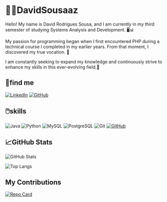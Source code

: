 # 🧑‍💻DavidSousaaz

Hello! My name is David Rodrigues Sousa, and I am currently in my third semester of studying Systems Analysis and Development. 🖥️📊

My passion for programming began when I first encountered PHP during a technical course I completed in my earlier years. From that moment, I discovered my true vocation. 🚀

I am constantly seeking to expand my knowledge and continuously strive to enhance my skills in this ever-evolving field.📜




## 🔎find me

[![LinkedIn](https://img.shields.io/badge/LinkedIn-0077B5?style=for-the-badge&logo=linkedin&logoColor=white)](https://www.linkedin.com/in/david-sousa-7a6077282/)
[![GitHub](https://img.shields.io/badge/GitHub-100000?style=for-the-badge&logo=github&logoColor=white)](https://github.com/DavidSousaaz)




## 🖱️skills

![Java](https://img.shields.io/badge/java-%23ED8B00.svg?style=for-the-badge&logo=openjdk&logoColor=white)
![Python](https://img.shields.io/badge/python-3670A0?style=for-the-badge&logo=python&logoColor=ffdd54)
![MySQL](https://img.shields.io/badge/MySQL-00000F?style=for-the-badge&logo=mysql&logoColor=white)
![PostgreSQL](https://img.shields.io/badge/PostgreSQL-000?style=for-the-badge&logo=postgresql)
![Git](https://img.shields.io/badge/GIT-E44C30?style=for-the-badge&logo=git&logoColor=white)
[![GitHub](https://img.shields.io/badge/GitHub-100000?style=for-the-badge&logo=github&logoColor=white)](https://github.com/DavidSousaaz)




## 📈GitHub Stats

![GitHub Stats](https://github-readme-stats.vercel.app/api?username=DavidSousaaz&theme=transparent&bg_color=000&border_color=30A3DC&show_icons=true&icon_color=30A3DC&title_color=E94D5F&text_color=FFF)

![Top Langs](https://github-readme-stats-git-masterrstaa-rickstaa.vercel.app/api/top-langs/?username=DavidSousaaz&layout=compact&bg_color=000&border_color=30A3DC&title_color=E94D5F&text_color=FFF)

## My Contributions

[![Repo Card](https://github-readme-stats.vercel.app/api/pin/?username=DavidSousaaz&repo=dio-lab-open-source&bg_color=000&border_color=30A3DC&show_icons=true&icon_color=30A3DC&title_color=E94D5F&text_color=FFF)](https://github.com/DavidSousaaz/dio-lab-open-source)
